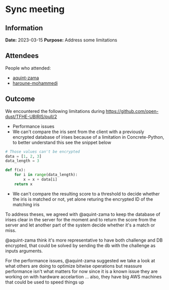 # Sync meeting
## Information
**Date:** 2023-03-15
**Purpose:** Address some limitations

## Attendees
People who attended:
- [aquint-zama](https://github.com/aquint-zama)
- [haroune-mohammedi](https://github.com/haroune-mohammedi)

## Outcome
We encountered the following limitations during https://github.com/open-dust/TFHE-UBIRIS/pull/2
- Performance issues
- We can't compare the iris sent from the client with a previously encrypted database of irises because of a limitation in Concrete-Python, to better understand this see the snippet below
```python
# Those values can't be encrypted
data = [1, 2, 3]
data_length = 3

def f(x):
    for i in range(data_length):
        x = x + data[i]
    return x
```
- We can't compare the resulting score to a threshold to decide whether the iris is matched or not, yet alone returing the encrypted ID of the matching iris

To address theses, we agreed with @aquint-zama to keep the database of irises clear in the server for the moment and to return the score from the server and let another part of the system decide whether it's a match or miss.

@aquint-zama think it's more representative to have both challenge and DB encrypted, that could be solved by sending the db with the challenge as inputs arguments.

For the performance issues, @aquint-zama suggested we take a look at what others are doing to optimize bitwise operations but reassure performance isn't what matters for now since it is a known issue they are working on with hardware accelartion ... also, they have big AWS machines that could be used to speed things up
